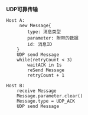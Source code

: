 **UDP可靠传输**

    Host A:
         new Message{
            type: 消息类型 
            parameter: 附带的数据
            id: 消息ID
        }
        UDP send Message
        while(retryCount < 3)
            waitACK in 1s
            reSend Message
            retryCount + 1
        
    Host B:
        receive Message
        Message.parameter.clear()
        Message.type = UDP_ACK
        UDP send Message
         